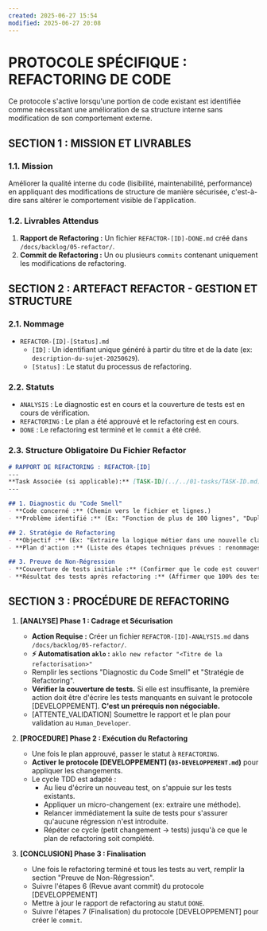 ```yaml
---
created: 2025-06-27 15:54
modified: 2025-06-27 20:08
---
```


# PROTOCOLE SPÉCIFIQUE : REFACTORING DE CODE

Ce protocole s'active lorsqu'une portion de code existant est identifiée comme nécessitant une amélioration de sa structure interne sans modification de son comportement externe.

## SECTION 1 : MISSION ET LIVRABLES

### 1.1. Mission

Améliorer la qualité interne du code (lisibilité, maintenabilité, performance) en appliquant des modifications de structure de manière sécurisée, c'est-à-dire sans altérer le comportement visible de l'application.

### 1.2. Livrables Attendus

1. **Rapport de Refactoring :** Un fichier `REFACTOR-[ID]-DONE.md` créé dans `/docs/backlog/05-refactor/`.
2. **Commit de Refactoring :** Un ou plusieurs `commits` contenant uniquement les modifications de refactoring.

## SECTION 2 : ARTEFACT REFACTOR - GESTION ET STRUCTURE

### 2.1. Nommage

- `REFACTOR-[ID]-[Status].md`
    - `[ID]` : Un identifiant unique généré à partir du titre et de la date (ex: `description-du-sujet-20250629`).
    - `[Status]` : Le statut du processus de refactoring.

### 2.2. Statuts

- `ANALYSIS` : Le diagnostic est en cours et la couverture de tests est en cours de vérification.
- `REFACTORING` : Le plan a été approuvé et le refactoring est en cours.
- `DONE` : Le refactoring est terminé et le `commit` a été créé.

### 2.3. Structure Obligatoire Du Fichier Refactor

```markdown
# RAPPORT DE REFACTORING : REFACTOR-[ID]
---
**Task Associée (si applicable):** [TASK-ID](../../01-tasks/TASK-ID.md)
---

## 1. Diagnostic du "Code Smell"
- **Code concerné :** (Chemin vers le fichier et lignes.)
- **Problème identifié :** (Ex: "Fonction de plus de 100 lignes", "Duplication de code", "Non-respect du principe de Responsabilité Unique".)

## 2. Stratégie de Refactoring
- **Objectif :** (Ex: "Extraire la logique métier dans une nouvelle classe `BillingService`".)
- **Plan d'action :** (Liste des étapes techniques prévues : renommages, extractions, etc.)

## 3. Preuve de Non-Régression
- **Couverture de tests initiale :** (Confirmer que le code est couvert par des tests **avant** de commencer.)
- **Résultat des tests après refactoring :** (Affirmer que 100% des tests pertinents passent après le refactoring.)
```

## SECTION 3 : PROCÉDURE DE REFACTORING

1. **[ANALYSE] Phase 1 : Cadrage et Sécurisation**
    - **Action Requise :** Créer un fichier `REFACTOR-[ID]-ANALYSIS.md` dans `/docs/backlog/05-refactor/`.
    - **⚡ Automatisation `aklo` :** `aklo new refactor "<Titre de la refactorisation>"`
    - Remplir les sections "Diagnostic du Code Smell" et "Stratégie de Refactoring".
    - **Vérifier la couverture de tests.** Si elle est insuffisante, la première action doit être d'écrire les tests manquants en suivant le protocole [DEVELOPPEMENT]. **C'est un prérequis non négociable.**
    - [ATTENTE_VALIDATION] Soumettre le rapport et le plan pour validation au `Human_Developer`.

2. **[PROCEDURE] Phase 2 : Exécution du Refactoring**
    - Une fois le plan approuvé, passer le statut à `REFACTORING`.
    - **Activer le protocole [DEVELOPPEMENT] (`03-DEVELOPPEMENT.md`)** pour appliquer les changements.
    - Le cycle TDD est adapté :
        - Au lieu d'écrire un nouveau test, on s'appuie sur les tests existants.
        - Appliquer un micro-changement (ex: extraire une méthode).
        - Relancer immédiatement la suite de tests pour s'assurer qu'aucune régression n'est introduite.
        - Répéter ce cycle (petit changement -> tests) jusqu'à ce que le plan de refactoring soit complété.

3. **[CONCLUSION] Phase 3 : Finalisation**
    - Une fois le refactoring terminé et tous les tests au vert, remplir la section "Preuve de Non-Régression".
    - Suivre l'étapes 6 (Revue avant commit) du protocole [DEVELOPPEMENT]
    - Mettre à jour le rapport de refactoring au statut `DONE`.
    - Suivre l'étapes 7 (Finalisation) du protocole [DEVELOPPEMENT] pour créer le `commit`.
